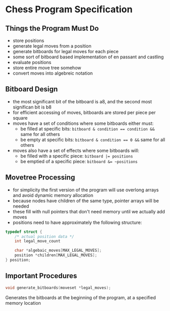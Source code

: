 # Chess Program Specification

## Things the Program Must Do
* store positions
* generate legal moves from a position
* generate bitboards for legal moves for each piece
* some sort of bitboard based implementation of en passant and castling
* evaluate positions
* store entire move tree somehow
* convert moves into algebreic notation

## Bitboard Design
* the most significant bit of the bitboard is a8, and the second most significan bit is b8
* for efficient accessing of moves, bitboards are stored per piece per square
* moves have a set of conditions where some bitboards either must:
  * be filled at specific bits: `bitboard & condition == condition &&` same for all others
  * be empty at specific bits: `bitboard & condition == 0 &&` same for all others
* moves also have a set of effects where some bitboards will:
  * be filled with a specific piece: `bitboard |= positions`
  * be emptied of a specific piece: `bitboard &= ~positions`

## Movetree Processing
* for simplicity the first version of the program will use overlong arrays and avoid dynamic memory allocation
* because nodes have children of the same type, pointer arrays will be needed
* these fill with null pointers that don't need memory until we actually add moves
* positions need to have approximately the following structure:
```C
typedef struct {
    /* actual position data */
    int legal_move_count

    char *algebaic_moves[MAX_LEGAL_MOVES];
    position *children[MAX_LEGAL_MOVES];
} position;
```

## Important Procedures
```C
void generate_bitboards(moveset *legal_moves);
```
Generates the bitboards at the beginning of the program, at a specified memory location